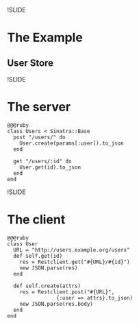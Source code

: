 !SLIDE
# The Example
## User Store


!SLIDE
# The server
    @@@ruby
    class Users < Sinatra::Base
      post "/users/" do
        User.create(params[:user]).to_json
      end

      get "/users/:id" do
        User.get(id).to_json
      end
    end

!SLIDE
# The client
    @@@ruby
    class User
      URL = "http://users.example.org/users"
      def self.get(id)
        res = Restclient.get("#{URL}/#{id}")
        new JSON.parse(res)
      end

      def self.create(attrs)
        res = Restclient.post("#{URL}",
                    {:user => attrs}.to_json)
        new JSON.parse(res.body)
      end
    end
